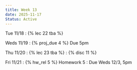 ```yaml
---
title: Week 13
date: 2025-11-17
Status: Active
---
```


Tue 11/18
: {% lec 22 tba %}

Weds 11/19
: {% proj_due 4 %} Due 5pm

Thu 11/20
: {% lec 23 tba %}
: {% disc 11 %} 


Fri 11/21
: {% hw_rel 5 %} Homework 5
    : Due Weds 12/3, 5pm 